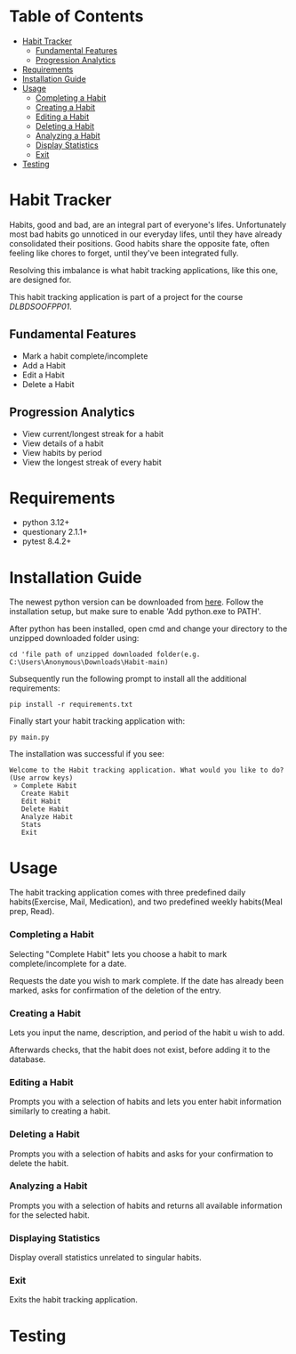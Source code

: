 # Table of Contents
+ [Habit Tracker](#habit-tracker)
  - [Fundamental Features](#fundamental-features)
  - [Progression Analytics](#progression-analytics)
+ [Requirements](#requirements)
+ [Installation Guide](#installation-guide)
+ [Usage](#usage)
  - [Completing a Habit](#completing-a-habit)
  - [Creating a Habit](#creating-a-habit)
  - [Editing a Habit](#editing-a-habit)
  - [Deleting a Habit](#deleting-a-habit)
  - [Analyzing a Habit](#analyzing-a-habit)
  - [Display Statistics](#displaying-statistics)
  - [Exit](#exit)
+ [Testing](#testing)

# Habit Tracker
Habits, good and bad, are an integral part of everyone's lifes. Unfortunately most bad habits go unnoticed in our everyday lifes, until they have 
already consolidated their positions. Good habits share the opposite fate, often feeling like chores to forget, until they've been integrated fully.

Resolving this imbalance is what habit tracking applications, like this one, are designed for.

This habit tracking application is part of a project for the course *DLBDSOOFPP01*.

## Fundamental Features
+ Mark a habit complete/incomplete
+ Add a Habit
+ Edit a Habit
+ Delete a Habit

## Progression Analytics
+ View current/longest streak for a habit
+ View details of a habit
+ View habits by period
+ View the longest streak of every habit

# Requirements
+ python 3.12+
+ questionary 2.1.1+
+ pytest 8.4.2+

# Installation Guide
The newest python version can be downloaded from [here](https://www.python.org/downloads/). 
Follow the installation setup, but make sure to enable 'Add python.exe to PATH'.

After python has been installed, open cmd and change your directory to the unzipped downloaded folder using:
```
cd 'file path of unzipped downloaded folder(e.g. C:\Users\Anonymous\Downloads\Habit-main)
```
Subsequently run the following prompt to install all the additional requirements:
```
pip install -r requirements.txt
```
Finally start your habit tracking application with:
```
py main.py
```
The installation was successful if you see:
```
Welcome to the Habit tracking application. What would you like to do? (Use arrow keys)
 » Complete Habit
   Create Habit
   Edit Habit
   Delete Habit
   Analyze Habit
   Stats
   Exit
```

# Usage
The habit tracking application comes with three predefined daily habits(Exercise, Mail, Medication), and two predefined weekly habits(Meal prep, Read).

### Completing a Habit
Selecting "Complete Habit" lets you choose a habit to mark complete/incomplete for a date. 

Requests the date you wish to mark complete. If the date has already been marked, asks for confirmation of the deletion of the entry.

### Creating a Habit
Lets you input the name, description, and period of the habit u wish to add.

Afterwards checks, that the habit does not exist, before adding it to the database.

### Editing a Habit
Prompts you with a selection of habits and lets you enter habit information similarly to creating a habit.

### Deleting a Habit
Prompts you with a selection of habits and asks for your confirmation to delete the habit.

### Analyzing a Habit
Prompts you with a selection of habits and returns all available information for the selected habit.

### Displaying Statistics
Display overall statistics unrelated to singular habits.

### Exit
Exits the habit tracking application.

# Testing

